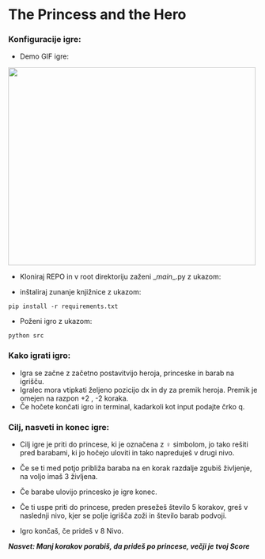 # The Princess and the Hero

### Konfiguracije igre:

* Demo GIF igre:

<img src="https://github.com/ethernal12/The-Princess-and-the-Hero)GIF_game_demo.gif" width="500" height="400">

* Kloniraj REPO in v root direktoriju zaženi \__main__.py z ukazom:

* inštaliraj zunanje knjižnice z ukazom:

~~~
pip install -r requirements.txt

~~~

* Poženi igro z ukazom:

~~~
python src
~~~

### Kako igrati igro:

* Igra se začne z začetno postavitvijo heroja, princeske in barab na igrišču.
* Igralec mora vtipkati željeno pozicijo dx in dy za premik heroja. Premik je omejen na razpon +2 , -2 koraka.
* Če hočete končati igro in terminal, kadarkoli kot input podajte črko q.

### Cilj, nasveti in konec igre:

* Cilj igre je priti do princese, ki je označena z ♀ simbolom, jo tako rešiti pred barabami, ki jo hočejo uloviti in
  tako napreduješ v drugi nivo.

* Če se ti med potjo približa baraba na en korak razdalje zgubiš življenje, na voljo imaš 3 življena.
* Če barabe ulovijo princesko je igre konec.
* Če ti uspe priti do princese, preden presežeš število 5 korakov, greš v naslednji nivo, kjer se polje igrišča zoži in
  število barab podvoji.
* Igro končaš, če prideš v 8 Nivo.

***Nasvet: Manj korakov porabiš, da prideš po princese, večji je tvoj Score***
